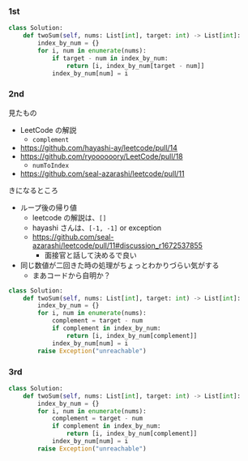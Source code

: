 ### 1st

```python
class Solution:
    def twoSum(self, nums: List[int], target: int) -> List[int]:
        index_by_num = {}
        for i, num in enumerate(nums):
            if target - num in index_by_num:
                return [i, index_by_num[target - num]]
            index_by_num[num] = i
```

### 2nd

見たもの

- LeetCode の解説
  - `complement`
- https://github.com/hayashi-ay/leetcode/pull/14
- https://github.com/ryoooooory/LeetCode/pull/18
  - `numToIndex`
- https://github.com/seal-azarashi/leetcode/pull/11

きになるところ

- ループ後の帰り値
  - leetcode の解説は、`[]`
  - hayashi さんは、`[-1, -1]` or exception
  - https://github.com/seal-azarashi/leetcode/pull/11#discussion_r1672537855
    - 面接官と話して決めるで良い
- 同じ数値が二回きた時の処理がちょっとわかりづらい気がする
  - まあコードから自明か？

```python
class Solution:
    def twoSum(self, nums: List[int], target: int) -> List[int]:
        index_by_num = {}
        for i, num in enumerate(nums):
            complement = target - num
            if complement in index_by_num:
                return [i, index_by_num[complement]]
            index_by_num[num] = i
        raise Exception("unreachable")
```

### 3rd

```python
class Solution:
    def twoSum(self, nums: List[int], target: int) -> List[int]:
        index_by_num = {}
        for i, num in enumerate(nums):
            complement = target - num
            if complement in index_by_num:
                return [i, index_by_num[complement]]
            index_by_num[num] = i
        raise Exception("unreachable")
```
